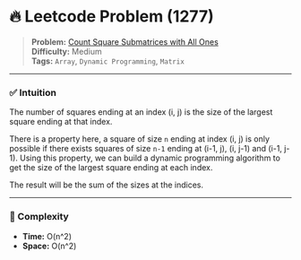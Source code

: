 # 🔥 Leetcode Problem (1277)

> **Problem:** [Count Square Submatrices with All Ones](https://leetcode.com/problems/count-square-submatrices-with-all-ones/description/?envType=daily-question&envId=2025-08-20)<br />
> **Difficulty:** Medium<br/>
> **Tags:** `Array`, `Dynamic Programming`, `Matrix`

---

### ✅ Intuition

The number of squares ending at an index (i, j) is the size of the largest square ending at that index.

There is a property here, a square of size `n` ending at index (i, j) is only possible if there exists squares of size `n-1` ending at (i-1, j), (i, j-1) and (i-1, j-1). Using this property, we can build a dynamic programming algorithm to get the size of the largest square ending at each index.

The result will be the sum of the sizes at the indices.

---

### 🧪 Complexity

- **Time:** O(n^2)
- **Space:** O(n^2)